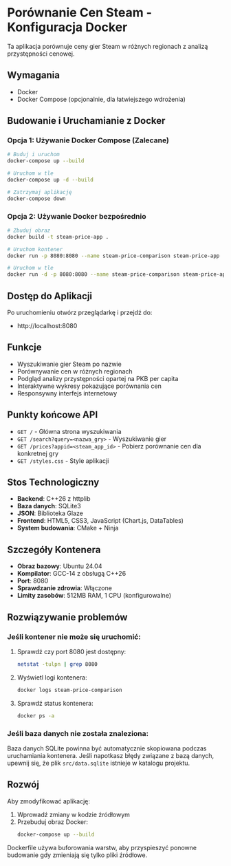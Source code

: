 # Porównanie Cen Steam - Konfiguracja Docker

Ta aplikacja porównuje ceny gier Steam w różnych regionach z analizą przystępności cenowej.

## Wymagania

- Docker
- Docker Compose (opcjonalnie, dla łatwiejszego wdrożenia)

## Budowanie i Uruchamianie z Docker

### Opcja 1: Używanie Docker Compose (Zalecane)

```bash
# Buduj i uruchom
docker-compose up --build

# Uruchom w tle
docker-compose up -d --build

# Zatrzymaj aplikację
docker-compose down
```

### Opcja 2: Używanie Docker bezpośrednio

```bash
# Zbuduj obraz
docker build -t steam-price-app .

# Uruchom kontener
docker run -p 8080:8080 --name steam-price-comparison steam-price-app

# Uruchom w tle
docker run -d -p 8080:8080 --name steam-price-comparison steam-price-app
```

## Dostęp do Aplikacji

Po uruchomieniu otwórz przeglądarkę i przejdź do:
- http://localhost:8080

## Funkcje

- Wyszukiwanie gier Steam po nazwie
- Porównywanie cen w różnych regionach
- Podgląd analizy przystępności opartej na PKB per capita
- Interaktywne wykresy pokazujące porównania cen
- Responsywny interfejs internetowy

## Punkty końcowe API

- `GET /` - Główna strona wyszukiwania
- `GET /search?query=<nazwa_gry>` - Wyszukiwanie gier
- `GET /prices?appid=<steam_app_id>` - Pobierz porównanie cen dla konkretnej gry
- `GET /styles.css` - Style aplikacji

## Stos Technologiczny

- **Backend**: C++26 z httplib
- **Baza danych**: SQLite3
- **JSON**: Biblioteka Glaze
- **Frontend**: HTML5, CSS3, JavaScript (Chart.js, DataTables)
- **System budowania**: CMake + Ninja

## Szczegóły Kontenera

- **Obraz bazowy**: Ubuntu 24.04
- **Kompilator**: GCC-14 z obsługą C++26
- **Port**: 8080
- **Sprawdzanie zdrowia**: Włączone
- **Limity zasobów**: 512MB RAM, 1 CPU (konfigurowalne)

## Rozwiązywanie problemów

### Jeśli kontener nie może się uruchomić:

1. Sprawdź czy port 8080 jest dostępny:
   ```bash
   netstat -tulpn | grep 8080
   ```

2. Wyświetl logi kontenera:
   ```bash
   docker logs steam-price-comparison
   ```

3. Sprawdź status kontenera:
   ```bash
   docker ps -a
   ```

### Jeśli baza danych nie została znaleziona:

Baza danych SQLite powinna być automatycznie skopiowana podczas uruchamiania kontenera. Jeśli napotkasz błędy związane z bazą danych, upewnij się, że plik `src/data.sqlite` istnieje w katalogu projektu.

## Rozwój

Aby zmodyfikować aplikację:

1. Wprowadź zmiany w kodzie źródłowym
2. Przebuduj obraz Docker:
   ```bash
   docker-compose up --build
   ```

Dockerfile używa buforowania warstw, aby przyspieszyć ponowne budowanie gdy zmieniają się tylko pliki źródłowe.
